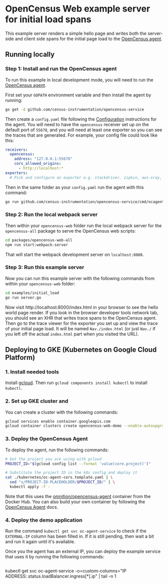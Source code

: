 # OpenCensus Web example server for initial load spans

This example server renders a simple hello page and writes both the server-side
and client side spans for the initial page load to the [OpenCensus agent](https://github.com/census-instrumentation/opencensus-service).

## Running locally

### Step 1: Install and run the OpenCensus agent

To run this example in local development mode, you will need to run the [OpenCensus
agent](https://github.com/census-instrumentation/opencensus-service).

First set your `GOPATH` environment variable and then install the agent by
running:

```bash
go get -d github.com/census-instrumentation/opencensus-service
```

Then create a `config.yaml` file following the
[Configuration](https://github.com/census-instrumentation/opencensus-service#config) instructions for the agent. You will need to have the `opencensus` receiver set up on the default port of `55678`, and you will need at least one exporter so you can see the traces that are generated. For example, your config file could look like this:

```yaml
receivers:
  opencensus:
    address: "127.0.0.1:55678"
    cors_allowed_origins:
      - http://localhost:*
exporters:
  # Pick and configure an exporter e.g. stackdriver, zipkin, aws-xray, honeycomb
```
Then in the same folder as your `config.yaml` run the agent with this command:

```bash
go run github.com/census-instrumentation/opencensus-service/cmd/ocagent
```

### Step 2: Run the local webpack server

Then within your `opencensus-web` folder run the local webpack server for the
`opencensus-all` package to serve the OpenCensus web scripts:

```bash
cd packages/opencensus-web-all
npm run start:webpack-server
```

That will start the webpack development server on `localhost:8080`.

### Step 3: Run this example server

Now you can run this example server with the following commands from within your
`opencensus-web` folder:

```bash
cd examples/initial_load
go run server.go
```

Now visit http://localhost:8000/index.html in your browser to see the hello
world page render. If you look in the browser developer tools network tab, you
should see an XHR that writes trace spans to the OpenCensus agent. Then go to
the trace viewer for the exporter you set up and view the trace of your initial
page load. It will be named `Nav./index.html` (or just `Nav./` if you left off
the actual `index.html` part when you visited the URL).

## Deploying to GKE (Kubernetes on Google Cloud Platform)

### 1. Install needed tools

Install [gcloud](https://cloud.google.com/sdk/install).
Then run `gcloud components install kubectl` to install `kubectl`.

### 2. Set up GKE cluster and 

You can create a cluster with the following commands:

```bash
gcloud services enable container.googleapis.com
gcloud container clusters create opencensus-web-demo --enable-autoupgrade --num-nodes=1 --zone=us-central1-a
```

### 3. Deploy the OpenCensus Agent

To deploy the agent, run the following commands:

```bash
# Get the project you are using with gcloud
PROJECT_ID="$(gcloud config list --format 'value(core.project)')"

# Substitute the project ID in the k8s config and deploy it
cat ./kubernetes/oc-agent-cors.template.yaml | \
  sed "s/PROJECT-ID-PLACEHOLDER/$PROJECT_ID/" | \
  kubectl apply -f -
```
Note that this uses the [omnition/opencensus-agent](./kubernetes/agent-cors.yaml)
container from the Docker Hub. You can also build your own container by
following the
[OpenCensus Agent](https://github.com/census-instrumentation/opencensus-service#opencensus-agent)
docs.

### 4. Deploy the demo application

Run the command `kubectl get svc oc-agent-service` to check if the 
`EXTERNAL-IP` column has been filled in. If it is still pending, then wait a bit
and run it again until it's available.

Once you the agent has an external IP, you can deploy the example service that
uses it by running the following commands:

```bash
```

kubectl get svc oc-agent-service -o=custom-columns="IP ADDRESS:.status.loadBalancer.ingress[*].ip" | tail -n 1
